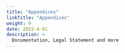 ```yaml
---
title: "Appendices"
linkTitle: "Appendices"
weight: 9
date: 2022-4-01
description: >
  Documentation, Legal Statement and more
---
```

